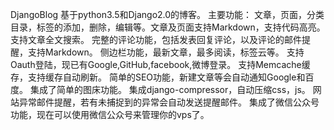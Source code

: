 DjangoBlog
基于python3.5和Django2.0的博客。
主要功能：
文章，页面，分类目录，标签的添加，删除，编辑等。文章及页面支持Markdown，支持代码高亮。
支持文章全文搜索。
完整的评论功能，包括发表回复评论，以及评论的邮件提醒，支持Markdown。
侧边栏功能，最新文章，最多阅读，标签云等。
支持Oauth登陆，现已有Google,GitHub,facebook,微博登录。
支持Memcache缓存，支持缓存自动刷新。
简单的SEO功能，新建文章等会自动通知Google和百度。
集成了简单的图床功能。
集成django-compressor，自动压缩css，js。
网站异常邮件提醒，若有未捕捉到的异常会自动发送提醒邮件。
集成了微信公众号功能，现在可以使用微信公众号来管理你的vps了。
